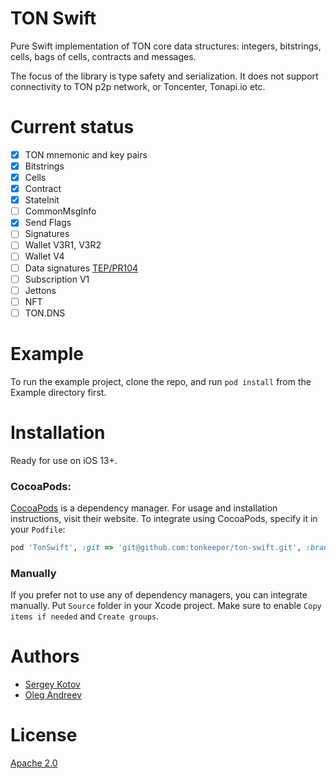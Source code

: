 # TON Swift

Pure Swift implementation of TON core data structures: integers, bitstrings, cells, bags of cells, contracts and messages.

The focus of the library is type safety and serialization. It does not support connectivity to TON p2p network, or Toncenter, Tonapi.io etc.

# Current status

- [x] TON mnemonic and key pairs
- [x] Bitstrings
- [x] Cells
- [x] Contract
- [x] StateInit
- [ ] CommonMsgInfo
- [x] Send Flags
- [ ] Signatures
- [ ] Wallet V3R1, V3R2
- [ ] Wallet V4
- [ ] Data signatures [TEP/PR104](https://github.com/ton-blockchain/TEPs/pull/104)
- [ ] Subscription V1
- [ ] Jettons
- [ ] NFT
- [ ] TON.DNS

# Example
To run the example project, clone the repo, and run `pod install` from the Example directory first.

# Installation
Ready for use on iOS 13+.

### CocoaPods:
[CocoaPods](https://cocoapods.org) is a dependency manager. For usage and installation instructions, visit their website. To integrate using CocoaPods, specify it in your `Podfile`:

```ruby
pod 'TonSwift', :git => 'git@github.com:tonkeeper/ton-swift.git', :branch => 'main'
```

### Manually
If you prefer not to use any of dependency managers, you can integrate manually. Put `Source` folder in your Xcode project. Make sure to enable `Copy items if needed` and `Create groups`.

# Authors

* [Sergey Kotov](kotov@tonkeeper.com)
* [Oleg Andreev](oleg@tonkeeper.com)

# License

[Apache 2.0](https://www.apache.org/licenses/LICENSE-2.0)
